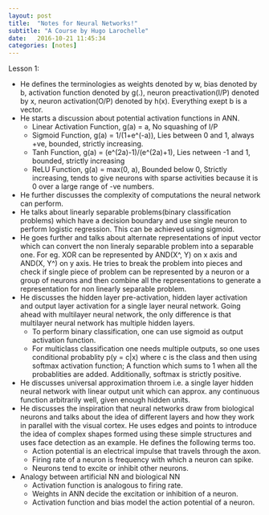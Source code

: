 ```yaml
---
layout: post
title:  "Notes for Neural Networks!"
subtitle: "A Course by Hugo Larochelle"
date:   2016-10-21 11:45:34
categories: [notes]
---
```


Lesson 1:

- He defines the terminologies as weights denoted by w, bias denoted by b, activation function denoted by g(.), neuron preactivation(I/P) denoted by x, neuron activation(O/P) denoted by h(x). Everything exept b is a vector.
- He starts a discussion about potential activation functions in ANN.  
	- Linear Activation Function, g(a) = a, No squashing of I/P
 	- Sigmoid Function, g(a) = 1/(1+e^(-a)), Lies between 0 and 1, always +ve, bounded, strictly increasing.
 	- Tanh Function, g(a) = (e^(2a)-1)/(e^(2a)+1), Lies netween -1 and 1, bounded, strictly increasing
 	- ReLU Function, g(a) = max(0, a), Bounded below 0, Strictly increasing, tends to give neurons with sparse activities because it is 0 over a large range of -ve numbers.
- He further discusses the complexity of computations the neural network can perform. 
- He talks about linearly separable problems(binary classification problems) which have a decision boundary and use single neuron to perform logistic regression. This can be achieved using sigmoid.
- He goes further and talks about alternate representations of input vector which can convert the non lineraly separable problem into a separable one. For eg. XOR can be represented by AND(X^, Y) on x axis and AND(X, Y^) on y axis. He tries to break the problem into pieces and check if single piece of problem can be represented by a neuron or a group of neurons and then combine all the representations to generate a representation for non linearly separable problem.
- He discusses the hidden layer pre-activation, hidden layer activation and output layer activation for a single layer neural network. Going ahead with multilayer neural network, the only difference is that multilayer neural network has multiple hidden layers.
	- To perform binary classification, one can use sigmoid as output activation function. 
	- For multiclass classification one needs multiple outputs, so one uses conditional probablity p(y = c|x) where c is the class and then using softmax activation function; A function which sums to 1 when all the probablities are added. Additionally, softmax is strictly positive.
- He discusses universal approximation throem i.e. a single layer hidden neural network with linear output unit which can approx. any continuous function arbitrarily well, given enough hidden units.
- He discusses the inspiration that neural networks draw from biological neurons and talks about the idea of different layers and how they work in parallel with the visual cortex. He uses edges and points to introduce the idea of complex shapes formed using these simple structures and uses face detection as an example. He defines the following terms too.
	- Action potential is an electrical impulse that travels through the axon. 
	- Firing rate of a neuron is frequency with which a neuron can spike.
	- Neurons tend to excite or inhibit other neurons.
- Analogy between artificial NN and biological NN
	- Activation function is analogous to firing rate.
	- Weights in ANN decide the excitation or inhibition of a neuron.
	- Activation function and bias model the action potential of a neuron. 
